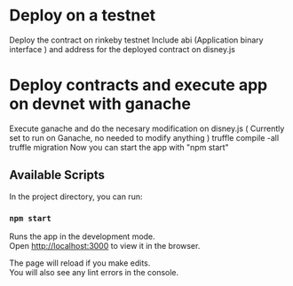 # Deploy on a testnet 
Deploy the contract on rinkeby testnet
Include abi (Application binary interface ) and address for the deployed contract on disney.js

# Deploy contracts and execute app on devnet with ganache
Execute ganache and do the necesary modification on disney.js ( Currently set to run on Ganache, no needed to modify anything )
truffle compile -all
truffle migration
Now you can start the app with "npm start"

## Available Scripts

In the project directory, you can run:

### `npm start`

Runs the app in the development mode.\
Open [http://localhost:3000](http://localhost:3000) to view it in the browser.

The page will reload if you make edits.\
You will also see any lint errors in the console.
